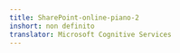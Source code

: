 ```yaml
---
title: SharePoint-online-piano-2
inshort: non definito
translator: Microsoft Cognitive Services
---
```




